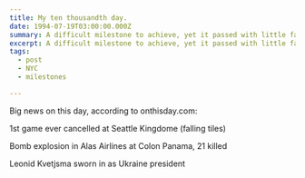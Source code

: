 ```yaml
---
title: My ten thousandth day.
date: 1994-07-19T03:00:00.000Z
summary: A difficult milestone to achieve, yet it passed with little fanfare.
excerpt: A difficult milestone to achieve, yet it passed with little fanfare.
tags:
  - post
  - NYC
  - milestones

---
```


Big news on this day, according to onthisday.com:

1st game ever cancelled at Seattle Kingdome (falling tiles)

Bomb explosion in Alas Airlines at Colon Panama, 21 killed

Leonid Kvetjsma sworn in as Ukraine president